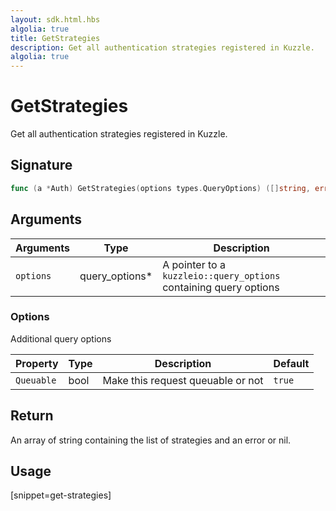 ```yaml
---
layout: sdk.html.hbs
algolia: true
title: GetStrategies
description: Get all authentication strategies registered in Kuzzle.
algolia: true
---
```


# GetStrategies

Get all authentication strategies registered in Kuzzle.

## Signature

```go
func (a *Auth) GetStrategies(options types.QueryOptions) ([]string, error)
```

## Arguments

| Arguments    | Type    | Description
|--------------|---------|-------------
| `options`  | query_options*    | A pointer to a `kuzzleio::query_options` containing query options

### **Options**

Additional query options

| Property     | Type    | Description                       | Default
| ---------- | ------- | --------------------------------- | -------
| `Queuable` | bool | Make this request queuable or not | `true`

## Return

An array of string containing the list of strategies and an error or nil.

## Usage

[snippet=get-strategies]
